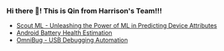 ### Hi there 👋! This is Qin from Harrison's Team!!!

* [Scout ML - Unleashing the Power of ML in Predicting Device Attributes](https://github.com/Qin-Yang-Assurant/Scout-ML)
* [Android Battery Health Estimation](https://github.com/Qin-Yang-Assurant/Battery-Health-Prediction)
* [OmniBug - USB Debugging Automation](https://github.com/Qin-Yang-Assurant/OmniBug/tree/main)
